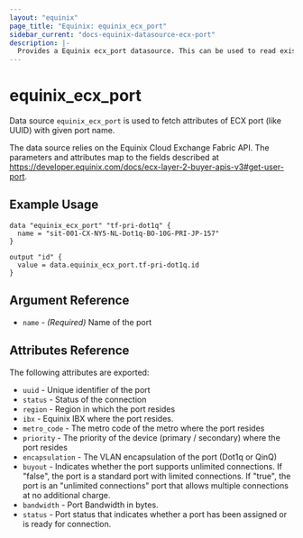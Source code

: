```yaml
---
layout: "equinix"
page_title: "Equinix: equinix_ecx_port"
sidebar_current: "docs-equinix-datasource-ecx-port"
description: |-
  Provides a Equinix ecx_port datasource. This can be used to read existing ecx_ports.
---
```


# equinix_ecx_port

Data source `equinix_ecx_port` is used to fetch attributes of ECX port (like UUID) with given port name.

The data source relies on the Equinix Cloud Exchange Fabric API. The parameters
and attributes map to the fields described at
<https://developer.equinix.com/docs/ecx-layer-2-buyer-apis-v3#get-user-port>.

## Example Usage

```hcl
data "equinix_ecx_port" "tf-pri-dot1q" {
  name = "sit-001-CX-NY5-NL-Dot1q-BO-10G-PRI-JP-157"
}

output "id" {
  value = data.equinix_ecx_port.tf-pri-dot1q.id
}
```

## Argument Reference

- `name` - _(Required)_ Name of the port

## Attributes Reference

The following attributes are exported:

- `uuid` - Unique identifier of the port
- `status` - Status of the connection
- `region` - Region in which the port resides
- `ibx` - Equinix IBX where the port resides.
- `metro_code` - The metro code of the metro where the port resides
- `priority` - The priority of the device (primary / secondary) where the port
  resides
- `encapsulation` - The VLAN encapsulation of the port (Dot1q or QinQ)
- `buyout` - Indicates whether the port supports unlimited connections. If
  "false", the port is a standard port with limited connections. If "true", the
  port is an "unlimited connections" port that allows multiple connections at no
  additional charge.
- `bandwidth` - Port Bandwidth in bytes.
- `status` - Port status that indicates whether a port has been assigned or is
  ready for connection.
